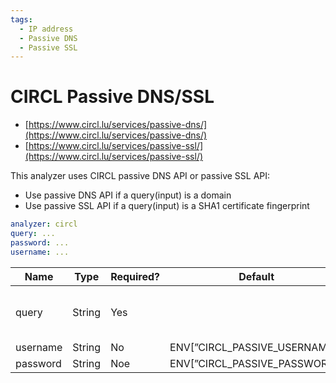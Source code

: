 ```yaml
---
tags:
  - IP address
  - Passive DNS
  - Passive SSL
---
```


# CIRCL Passive DNS/SSL

- [https://www.circl.lu/services/passive-dns/](https://www.circl.lu/services/passive-dns/)
- [https://www.circl.lu/services/passive-ssl/](https://www.circl.lu/services/passive-ssl/)

This analyzer uses CIRCL passive DNS API or passive SSL API:

- Use passive DNS API if a query(input) is a domain
- Use passive SSL API if a query(input) is a SHA1 certificate fingerprint

```yaml
analyzer: circl
query: ...
password: ...
username: ...
```

| Name     | Type   | Required? | Default                       | Desc.                                  |
| -------- | ------ | --------- | ----------------------------- | -------------------------------------- |
| query    | String | Yes       |                               | Domain or SHA1 certificate fingerprint |
| username | String | No        | ENV[”CIRCL_PASSIVE_USERNAME”] | Username                               |
| password | String | Noe       | ENV[”CIRCL_PASSIVE_PASSWORD”] | Password                               |
